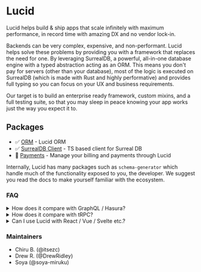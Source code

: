 # Lucid

Lucid helps build & ship apps that scale infinitely with maximum performance, in record time with amazing DX and no vendor lock-in.

Backends can be very complex, expensive, and non-performant. Lucid helps solve these problems by providing you with a framework that replaces the need for one. By leveraging SurrealDB, a powerful, all-in-one database engine with a typed abstraction acting as an ORM. This means you don't pay for servers (other than your database), most of the logic is executed on SurrealDB (which is made with Rust and highly performative) and provides full typing so you can focus on your UX and business requirements.

Our target is to build an enterprise ready framework, custom mixins, and a full testing suite, so that you may sleep in peace knowing your app works just the way you expect it to.

## Packages

- ✅ [ORM](https://github.com/itsezc/lucid/tree/master/libs/orm) - Lucid ORM
- ✅ [SurrealDB Client](https://github.com/itsezc/lucid/tree/master/libs/surreal) - TS based client for Surreal DB
- 🚧 [Payments](https://github.com/itsezc/lucid/tree/master/libs/surreal) - Manage your billing and payments through Lucid

Internally, Lucid has many packages such as `schema-generator` which handle much of the functionality exposed to you, the developer. We suggest you read the docs to make yourself familiar with the ecosystem.

### FAQ
<details>
	<summary>How does it compare with GraphQL / Hasura?</summary>

	With GraphQL you would have to write a backend, unless you are using a service such as Hasura (which is a layer on top of your DB - incurring additional costs) and types would have to be generated on every build, this could lead to runtime issues if not setup properly and there is an overhead for GraphQL, as well as limited functionality that is limited by the GraphQL spec.

	Still, GraphQL can be a great solution and we advice you do your own research to make the right decision.
</details>

<details>
	<summary>How does it compare with tRPC?</summary>

	tRPC is relatively a new library, which limits you by having you write a backend and forces you to use Node on the backend.

	Still, tRPC can be a great solution and we advice you do your own research to make the right decision.
</details>


<details>
	<summary>Can I use Lucid with React / Vue / Svelte etc.?</summary>

	Lucid is framework agnostic, meaning you can use it with React, Vue, Svelte, Angular or your framework of choice. We intend to provide packages for popular frameworks such as svelte, down the line.
</details>

### Maintainers

- Chiru B. (@itsezc)
- Drew R. (@DrewRidley)
- Soya (@soya-miruku)